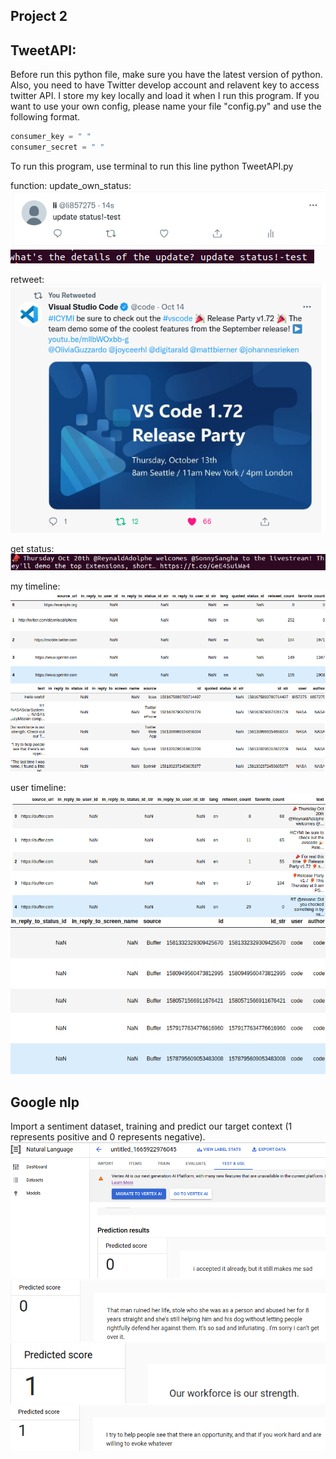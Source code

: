 ## Project 2
## TweetAPI:
Before run this python file, make sure you have the latest version of python. Also, you need to have Twitter develop account and relavent key to access twitter API.
I store my key locally and load it when I run this program. If you want to use your own config, please name your file "config.py" and use the following format.
```python
consumer_key = " "
consumer_secret = " "
```

To run this program, use terminal to run this line
python TweetAPI.py

function:
update_own_status:  
![image](picture/update-status.png)
![image](picture/input-update-status.png)

retweet:  
![image](picture/retweet.png)

get status:  
![image](picture/get-status.png)

my timeline:  
![image](picture/1.png)
![image](picture/2.png)

user timeline:  
![image](picture/3.png)
![image](picture/4.png)
## Google nlp

Import a sentiment dataset, training and predict our target context (1 represents positive and 0 represents negative).   
![image](picture/sentiment1.png)
![image](picture/sentiment2.png)
![image](picture/sentiment3.png)
![image](picture/sentiment4.png)




